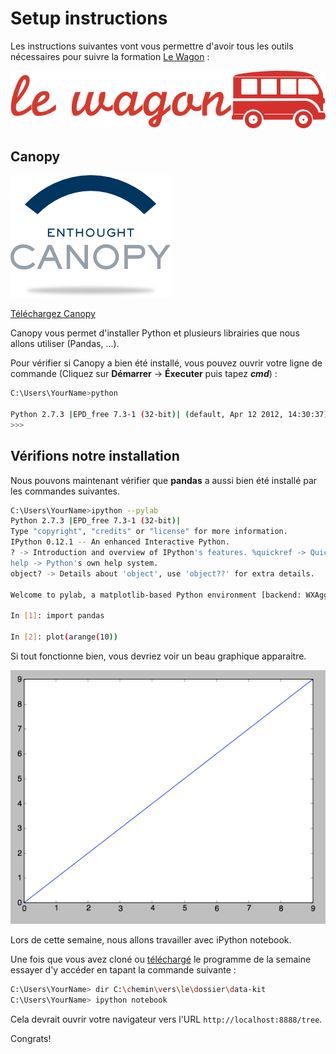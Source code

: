 # Setup instructions

Les instructions suivantes vont vous permettre d'avoir tous les outils nécessaires pour suivre la formation [Le Wagon](http://www.lewagon.org) :

![Lewagon-logo](../images/logo-lewagon.png)

## Canopy

![canopy-logo](../images/canopy-logo.png)

[Téléchargez Canopy](https://www.enthought.com/products/canopy/)

Canopy vous permet d'installer Python et plusieurs librairies que nous allons utiliser (Pandas, ...).

Pour vérifier si Canopy a bien été installé, vous pouvez ouvrir votre ligne de commande (Cliquez sur **Démarrer** -> **Éxecuter** puis tapez ***cmd***) :

```bash
C:\Users\YourName>python

Python 2.7.3 |EPD_free 7.3-1 (32-bit)| (default, Apr 12 2012, 14:30:37) on win32 Type "credits", "demo" or "enthought" for more information.
>>>
```

## Vérifions notre installation

Nous pouvons maintenant vérifier que **pandas** a aussi bien été installé par les commandes suivantes.

```bash
C:\Users\YourName>ipython --pylab
Python 2.7.3 |EPD_free 7.3-1 (32-bit)|
Type "copyright", "credits" or "license" for more information.
IPython 0.12.1 -- An enhanced Interactive Python.
? -> Introduction and overview of IPython's features. %quickref -> Quick reference.
help -> Python's own help system.
object? -> Details about 'object', use 'object??' for extra details.

Welcome to pylab, a matplotlib-based Python environment [backend: WXAgg]. For more information, type 'help(pylab)'.

In [1]: import pandas

In [2]: plot(arange(10))
```

Si tout fonctionne bien, vous devriez voir un beau graphique apparaitre.

![resultat_final](../images/resultat_final.png)

Lors de cette semaine, nous allons travailler avec iPython notebook.

Une fois que vous avez cloné ou [téléchargé](https://github.com/lewagon/data-kit/archive/master.zip) le programme de la semaine essayer d'y accéder en tapant la commande suivante :

```bash
C:\Users\YourName> dir C:\chemin\vers\le\dossier\data-kit
C:\Users\YourName> ipython notebook
```

Cela devrait ouvrir votre navigateur vers l'URL `http://localhost:8888/tree`.

Congrats!
